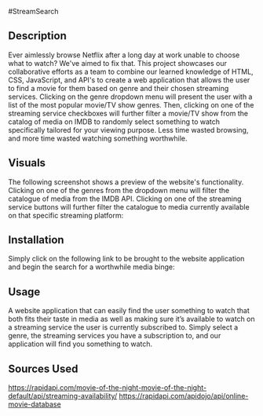 #StreamSearch

## Description
Ever aimlessly browse Netflix after a long day at work unable to choose what to watch? We've aimed to fix that. This project showcases our collaborative efforts as a team to combine our learned knowledge of HTML, CSS, JavaScript, and API's to create a web application that allows the user to find a movie for them based on genre and their chosen streaming services. Clicking on the genre dropdown menu will present the user with a list of the most popular movie/TV show genres. Then, clicking on one of the streaming service checkboxes will further filter a movie/TV show from the catalog of media on IMDB to randomly select something to watch specifically tailored for your viewing purpose. Less time wasted browsing, and more time wasted watching something worthwhile.

## Visuals
The following screenshot shows a preview of the website's functionality. Clicking on one of the genres from the dropdown menu will filter the catalogue of media from the IMDB API. Clicking on one of the streaming service buttons will further filter the catalogue to media currently available on that specific streaming platform:




## Installation
Simply click on the following link to be brought to the website application and begin the search for a worthwhile media binge:

## Usage
A website application that can easily find the user something to watch that both fits their taste in media as well as making sure it’s available to watch on a streaming service the user is currently subscribed to. Simply select a genre, the streaming services you have a subscription to, and our application will find you something to watch.

## Sources Used
https://rapidapi.com/movie-of-the-night-movie-of-the-night-default/api/streaming-availability/
https://rapidapi.com/apidojo/api/online-movie-database